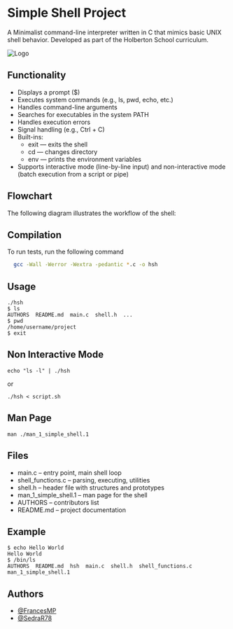 # Simple Shell Project

A Minimalist command-line interpreter written in C that mimics basic UNIX shell behavior.
Developed as part of the Holberton School curriculum.


![Logo](https://bashlogo.com/img/logo/jpg/full_colored_light.jpg)
## Functionality

- Displays a prompt ($)
- Executes system commands (e.g., ls, pwd, echo, etc.)
- Handles command-line arguments
- Searches for executables in the system PATH
- Handles execution errors
- Signal handling (e.g., Ctrl + C)
- Built-ins:
   - exit — exits the shell
   - cd — changes directory
   - env — prints the environment variables
- Supports interactive mode (line-by-line input) and non-interactive mode (batch execution from a script or pipe)

## Flowchart

The following diagram illustrates the workflow of the shell:  
## Compilation

To run tests, run the following command

```bash
  gcc -Wall -Werror -Wextra -pedantic *.c -o hsh

```

## Usage

```dknd
./hsh
$ ls
AUTHORS  README.md  main.c  shell.h  ...
$ pwd
/home/username/project
$ exit
```
##  Non Interactive Mode

````
echo "ls -l" | ./hsh

````
or 

````
./hsh < script.sh
 ````

## Man Page

````
man ./man_1_simple_shell.1
````

## Files

- main.c – entry point, main shell loop
- shell_functions.c – parsing, executing, utilities
- shell.h – header file with structures and prototypes
- man_1_simple_shell.1 – man page for the shell
- AUTHORS – contributors list
- README.md – project documentation
## Example
````
$ echo Hello World
Hello World
$ /bin/ls
AUTHORS  README.md  hsh  main.c  shell.h  shell_functions.c  man_1_simple_shell.1
````

## Authors

- [@FrancesMP](https://github.com/FrancesMP)
- [@SedraR78](https://github.com/SedraR78)
